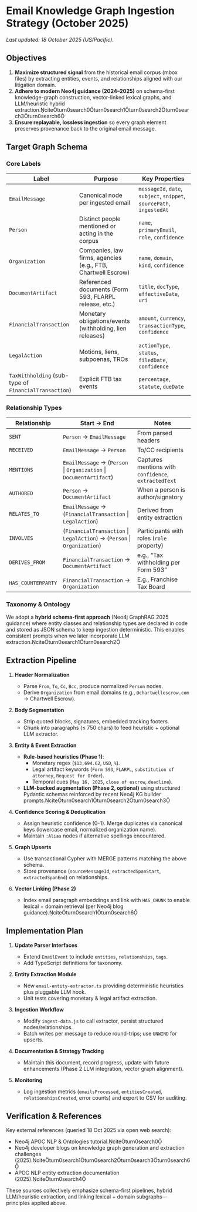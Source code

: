 # Email Knowledge Graph Ingestion Strategy (October 2025)

_Last updated: 18 October 2025 (US/Pacific)._

## Objectives

1. **Maximize structured signal** from the historical email corpus (mbox files) by extracting entities, events, and relationships aligned with our litigation domain.
2. **Adhere to modern Neo4j guidance (2024–2025)** on schema-first knowledge-graph construction, vector-linked lexical graphs, and LLM/heuristic hybrid extraction.citeturn0search0turn0search1turn0search2turn0search3turn0search6
3. **Ensure replayable, lossless ingestion** so every graph element preserves provenance back to the original email message.

## Target Graph Schema

### Core Labels

| Label | Purpose | Key Properties |
|-------|---------|----------------|
| `EmailMessage` | Canonical node per ingested email | `messageId`, `date`, `subject`, `snippet`, `sourcePath`, `ingestedAt` |
| `Person` | Distinct people mentioned or acting in the corpus | `name`, `primaryEmail`, `role`, `confidence` |
| `Organization` | Companies, law firms, agencies (e.g., FTB, Chartwell Escrow) | `name`, `domain`, `kind`, `confidence` |
| `DocumentArtifact` | Referenced documents (Form 593, FLARPL release, etc.) | `title`, `docType`, `effectiveDate`, `uri` |
| `FinancialTransaction` | Monetary obligations/events (withholding, lien releases) | `amount`, `currency`, `transactionType`, `confidence` |
| `LegalAction` | Motions, liens, subpoenas, TROs | `actionType`, `status`, `filedDate`, `confidence` |
| `TaxWithholding` (sub-type of `FinancialTransaction`) | Explicit FTB tax events | `percentage`, `statute`, `dueDate` |

### Relationship Types

| Relationship | Start → End | Notes |
|--------------|-------------|-------|
| `SENT` | `Person` → `EmailMessage` | From parsed headers |
| `RECEIVED` | `EmailMessage` → `Person` | To/CC recipients |
| `MENTIONS` | `EmailMessage` → (`Person` \| `Organization` \| `DocumentArtifact`) | Captures mentions with `confidence`, `extractedText` |
| `AUTHORED` | `Person` → `DocumentArtifact` | When a person is author/signatory |
| `RELATES_TO` | `EmailMessage` → (`FinancialTransaction` \| `LegalAction`) | Derived from entity extraction |
| `INVOLVES` | (`FinancialTransaction` \| `LegalAction`) → (`Person` \| `Organization`) | Participants with roles (`role` property) |
| `DERIVES_FROM` | `FinancialTransaction` → `DocumentArtifact` | e.g., “Tax withholding per Form 593” |
| `HAS_COUNTERPARTY` | `FinancialTransaction` → `Organization` | E.g., Franchise Tax Board |

### Taxonomy & Ontology

We adopt a **hybrid schema-first approach** (Neo4j GraphRAG 2025 guidance) where entity classes and relationship types are declared in code and stored as JSON schema to keep ingestion deterministic. This enables consistent prompts when we later incorporate LLM extraction.citeturn0search1turn0search2

## Extraction Pipeline

1. **Header Normalization**
   - Parse `From`, `To`, `Cc`, `Bcc`, produce normalized `Person` nodes.
   - Derive `Organization` from email domains (e.g., `@chartwellescrow.com` → Chartwell Escrow).

2. **Body Segmentation**
   - Strip quoted blocks, signatures, embedded tracking footers.
   - Chunk into paragraphs (≤ 750 chars) to feed heuristic + optional LLM extractor.

3. **Entity & Event Extraction**
   - **Rule-based heuristics (Phase 1)**:
     - Monetary regex (`$13,694.62`, `USD`, `%`).
     - Legal artifact keywords (`Form 593`, `FLARPL`, `substitution of attorney`, `Request for Order`).
     - Temporal cues (`May 16, 2025`, `close of escrow`, `deadline`).
   - **LLM-backed augmentation (Phase 2, optional)** using structured Pydantic schemas reinforced by recent Neo4j KG builder prompts.citeturn0search1turn0search2turn0search3

4. **Confidence Scoring & Deduplication**
   - Assign heuristic confidence (0–1). Merge duplicates via canonical keys (lowercase email, normalized organization name).
   - Maintain `:Alias` nodes if alternative spellings encountered.

5. **Graph Upserts**
   - Use transactional Cypher with MERGE patterns matching the above schema.
   - Store provenance (`sourceMessageId`, `extractedSpanStart`, `extractedSpanEnd`) on relationships.

6. **Vector Linking (Phase 2)**
   - Index email paragraph embeddings and link with `HAS_CHUNK` to enable lexical + domain retrieval (per Neo4j blog guidance).citeturn0search1turn0search6

## Implementation Plan

1. **Update Parser Interfaces**
   - Extend `EmailEvent` to include `entities`, `relationships`, `tags`.
   - Add TypeScript definitions for taxonomy.

2. **Entity Extraction Module**
   - New `email-entity-extractor.ts` providing deterministic heuristics plus pluggable LLM hook.
   - Unit tests covering monetary & legal artifact extraction.

3. **Ingestion Workflow**
   - Modify `ingest-data.js` to call extractor, persist structured nodes/relationships.
   - Batch writes per message to reduce round-trips; use `UNWIND` for upserts.

4. **Documentation & Strategy Tracking**
   - Maintain this document, record progress, update with future enhancements (Phase 2 LLM integration, vector graph alignment).

5. **Monitoring**
   - Log ingestion metrics (`emailsProcessed`, `entitiesCreated`, `relationshipsCreated`, error counts) and export to CSV for auditing.

## Verification & References

Key external references (queried 18 Oct 2025 via open web search):

- Neo4j APOC NLP & Ontologies tutorial.citeturn0search0
- Neo4j developer blogs on knowledge graph generation and extraction challenges (2025).citeturn0search1turn0search2turn0search3turn0search6
- APOC NLP entity extraction documentation (2025).citeturn0search4

These sources collectively emphasize schema-first pipelines, hybrid LLM/heuristic extraction, and linking lexical + domain subgraphs—principles applied above.

